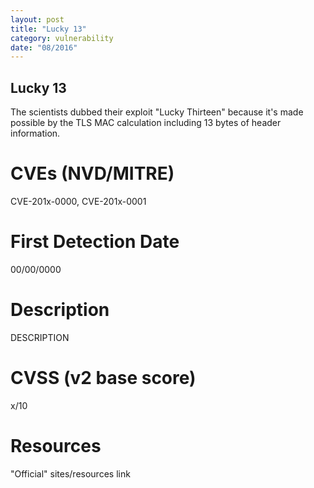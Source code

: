 ```yaml
---
layout: post
title: "Lucky 13"
category: vulnerability
date: "08/2016"
---
```


## Lucky 13

The scientists dubbed their exploit "Lucky Thirteen" because it's made possible by the TLS MAC calculation including 13 bytes of header information.

# CVEs (NVD/MITRE)
CVE-201x-0000, CVE-201x-0001

# First Detection Date
00/00/0000

# Description
DESCRIPTION

# CVSS (v2 base score)
x/10

# Resources
"Official" sites/resources link

